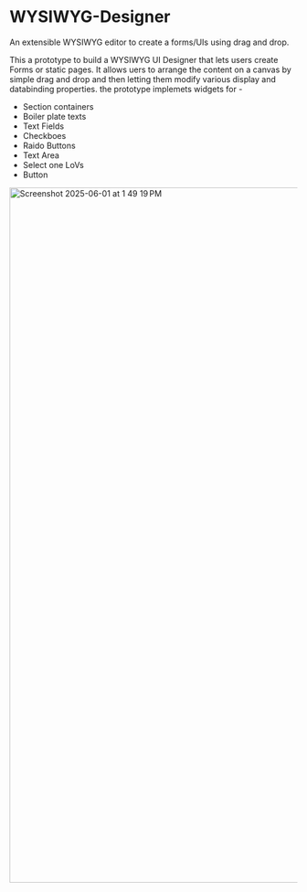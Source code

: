 # WYSIWYG-Designer
An extensible WYSIWYG editor to create a forms/UIs using drag and drop.

This a prototype to build a WYSIWYG UI Designer that lets users create Forms or static pages. It allows uers to arrange the content on a canvas by simple drag and drop and then letting them modify various display and databinding properties. the prototype implemets widgets for -

- Section containers
- Boiler plate texts
- Text Fields
- Checkboes
- Raido Buttons
- Text Area
- Select one LoVs
- Button

<img width="1217" alt="Screenshot 2025-06-01 at 1 49 19 PM" src="https://github.com/user-attachments/assets/4a2890cf-f586-4c7e-af2e-c04bc8f7d433" />
